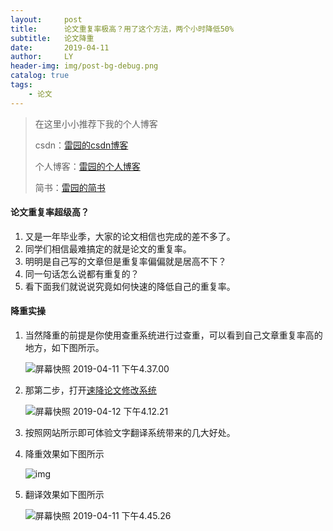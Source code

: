 ```yaml
---
layout:     post
title:      论文重复率极高？用了这个方法，两个小时降低50%
subtitle:   论文降重
date:       2019-04-11
author:     LY
header-img: img/post-bg-debug.png
catalog: true
tags:
    - 论文
---
```


> 在这里小小推荐下我的个人博客
>
> csdn：[雷园的csdn博客](https://blog.csdn.net/leiyuan2580)
>
> 个人博客：[雷园的个人博客](https://imlcl.store)
>
> 简书：[雷园的简书](https://www.jianshu.com/u/016322e40e1f)
>



#### 论文重复率超级高？

1. 又是一年毕业季，大家的论文相信也完成的差不多了。
2. 同学们相信最难搞定的就是论文的重复率。
3. 明明是自己写的文章但是重复率偏偏就是居高不下？
4. 同一句话怎么说都有重复的？
5. 看下面我们就说说究竟如何快速的降低自己的重复率。

#### 降重实操

1. 当然降重的前提是你使用查重系统进行过查重，可以看到自己文章重复率高的地方，如下图所示。

   ![屏幕快照 2019-04-11 下午4.37.00](https://ws4.sinaimg.cn/large/006tNc79ly1g1ys6ocoosj31710u0e50.jpg)

2. 那第二步，打开[速降论文修改系统](www.innerstudent.group:9906/trans/toIndex)

   ![屏幕快照 2019-04-12 下午4.12.21](https://ws2.sinaimg.cn/large/006tNc79ly1g1zx3budh5j31c00u04qp.jpg)

3. 按照网站所示即可体验文字翻译系统带来的几大好处。

4. 降重效果如下图所示

   ![img](http://www.innerstudent.group:9906/images/show.png)

5. 翻译效果如下图所示

   ![屏幕快照 2019-04-11 下午4.45.26](https://ws2.sinaimg.cn/large/006tNc79ly1g1ysfb8kytj327606awgt.jpg)